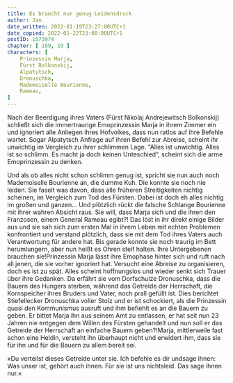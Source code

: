 ```yaml
---
title: Es braucht nur genug Leidensdruck
author: Jan
date_written: 2022-01-19T23:27:00UTC+1
date_copied: 2022-01-22T23:08:00UTC+1
postID: 1573974
chapter: [ 199, 10 ]
characters: [ 
    Prinzessin Marja,
    Fürst Bolkonskij,
    Alpatytsch,
    Dronuschka,
    Mademoiselle Bourienne,
    Rameau,
]
---
```

Nach der Beerdigung ihres Vaters (Fürst Nikolaj Andrejewitsch Bolkonskij) schließt sich die immertraurige Emoprinzessin Marja in ihrem Zimmer ein und ignoriert alle Anliegen ihres Hofvolkes, dass nun ratlos auf ihre Befehle wartet. Sogar Alpatytsch Anfrage auf ihren Befehl zur Abreise, scheint ihr unwichtig im Vergleich zu ihrer schlimmen Lage.
“Alles ist unwichtig. Alles ist so schlimm. Es macht ja doch keinen Unteschied“, scheint sich die arme Emoprinzessin zu denken.

Und als ob alles nicht schon schlimm genug ist, spricht sie nun auch noch Mademoiselle Bourienne an, die dumme Kuh. Die konnte sie noch nie leiden. Sie faselt was davon, dass alle früheren Streitigkeiten nichtig scheinen, im Vergleich zum Tod des Fürsten. Dabei ist doch eh alles nichtig im großen und ganzen…
Und plötzlich rückt die falsche Schlange Bourienne mit ihrer wahren Absicht raus. Sie will, dass Marja sich und die ihren den Franzosen, einem General Rameau egibt?!
Das löst in ihr direkt einige Bilder aus und sie sah sich zum ersten Mal in ihrem Leben mit echten Problemen konfrontiert und verstand plötzlich, dass sie mit dem Tod ihres Vaters auch Verantwortung für andere hat.
Bis gerade konnte sie noch traurig im Bett herumlungern, aber nun heißt es Ohren steif halten. Ihre Untergebenen brauchen sie!Prinzessin Marja lässt ihre Emophase hinter sich und ruft nach all jenen, die sie vorher ignoriert hat. Versucht eine Abreise zu organisieren, doch es ist zu spät.
Alles scheint hoffnungslos und wieder senkt sich Trauer über ihre Gedanken. Da erfährt sie vom Dorfschulze Dronuschka, dass die Bauern des Hungers sterben, während das Getreide der Herrschaft, die Kornspeicher ihres Bruders und Vater, noch prall gefüllt ist.
Dies berichtet Stiefellecker Dronuschka voller Stolz und er ist schockiert, als die Prinzessin quasi den Kommunismus ausruft und ihm befiehlt es an die Bauern zu geben. Er bittet Marja ihn aus seinem Amt zu entlassen, er hat seit nun 23 Jahren nie entgegen dem Willen des Fürsten gehandelt und nun soll er das Getreide der Herrschaft an einfache Bauern geben?!Marja, mittlerweile fast schon eine Heldin, versteht ihn überhaupt nicht und erwidert ihm, dass sie für ihn und für die Bauern zu allem bereit sei.

»Du verteilst dieses Getreide unter sie. Ich befehle es dir undsage ihnen: Was unser ist, gehört auch ihnen. Für sie ist uns nichtsleid. Das sage ihnen nur.« 
